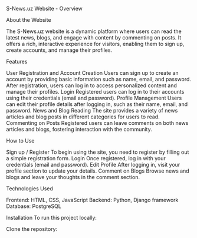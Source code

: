 S-News.uz Website - Overview

About the Website

The S-News.uz website is a dynamic platform where users can read the latest news, blogs, and engage with content by commenting on posts. 
It offers a rich, interactive experience for visitors, enabling them to sign up, create accounts, and manage their profiles.


Features

User Registration and Account Creation
Users can sign up to create an account by providing basic information such as name, email, and password.
After registration, users can log in to access personalized content and manage their profiles.
Login
Registered users can log in to their accounts using their credentials (email and password).
Profile Management
Users can edit their profile details after logging in, such as their name, email, and password.
News and Blog Reading
The site provides a variety of news articles and blog posts in different categories for users to read.
Commenting on Posts
Registered users can leave comments on both news articles and blogs, fostering interaction with the community.

How to Use

Sign up / Register
To begin using the site, you need to register by filling out a simple registration form.
Login
Once registered, log in with your credentials (email and password).
Edit Profile
After logging in, visit your profile section to update your details.
Comment on Blogs
Browse news and blogs and leave your thoughts in the comment section.

Technologies Used

Frontend: HTML, CSS, JavaScript
Backend: Python, Django framework
Database: PostgreSQL

Installation
To run this project locally:

Clone the repository:


